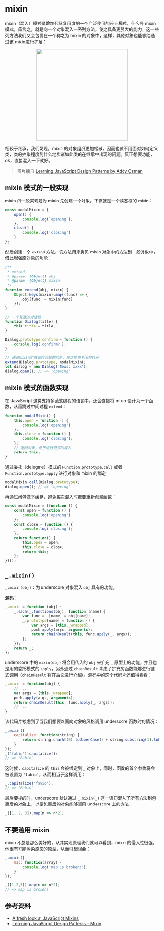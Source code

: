 mixin
=====

mixin（混入）模式是增加代码复用度的一个广泛使用的设计模式。什么是 mixin 模式，简言之，就是向一个对象混入一系列方法，使之具备更强大的能力，这一些列方法我们又会包裹在一个称之为 mixin 的对象中，这样，其他对象也能够给通过该 mixin进行扩展：

<div style="text-align:center">
<img src="https://www.safaribooksonline.com/library/view/learning-javascript-design/9781449334840/httpatomoreillycomsourceoreillyimages1547815.png" width="300"></img>
</div>

相较于继承，我们发现，mixin 的对象组织更加松散，因而也就不用面对如何定义类，类的抽象程度到什么地步诸如此类的在继承中出现的问题。反正想要功能，ok，直接混入一下就好。

> 图片摘自 [Learning JavaScript Design Patterns by Addy Osmani](https://www.safaribooksonline.com/library/view/learning-javascript-design/9781449334840/ch09s13.html)

mixin 模式的一般实现
--------------------

mixin 的一般实现是为 mixin 先创建一个对象。下例就是一个模态框的 mixin：

```js
const modalMixin = {
    open() {
        console.log(`opening`);
    },
    close() {
        console.log('closing')
    }
};
```

然后创建一个 `extend` 方法，该方法用来拷贝 mixin 对象中的方法到一般对象中，借此增强原对象的功能：

```js
/**
 * extend
 * @param  {Object} obj
 * @param  {Object} mixin
 */
function extend(obj, mixin) {
    Object.keys(mixin).map((func) => {
        obj[func] = mixin[func]
    });
}

// 一个普通的对话框
function Dialog(title) {
    this.title = title;
}

Dialog.prototype.confirm = function () {
    console.log('confirm?');
}

// 通过mixin扩展该对话框的功能，使之能够关闭和打开
extend(Dialog.prototype, modalMixin);
let dialog = new Dialog('News: xxxx');
dialog.open(); // => 'opening'
```

mixin 模式的函数实现
--------------------

在 JavaScript 这类支持多范式编程的语言中，还会直接将 mixin 设计为一个函数，从而跳过中间过程 `extend`：

```js
function modalMixin() {
    this.open = function () {
        console.log('opening')
    };
    this.close = function () {
        console.log('closing');
    };
    // 返回对象，便于进行链式的混入
    return this;
}
```

通过委托（delegate）模式的 `Function.prototype.call` 或者 `Function.prototype.apply` 进行对象和 mixin 的绑定

```js
modalMixin.call(Dialog.prototype);
dialog.open(); // => 'opening'
```

再通过闭包做下缓存，避免每次混入时都要重新创建函数：

```js
const modalMixin = (function () {
    const open = function () {
        console.log('opening')
    };
    const close = function () {
        console.log('closing');
    };
    return function() {
        this.open = open;
        this.close = close;
        return this;
    };
})();
```

`_.mixin()`
-----------

`_.mixin(obj)`：为 underscore 对象混入 `obj` 具有的功能。

**源码**：

```js
_.mixin = function (obj) {
    _.each(_.functions(obj), function (name) {
        var func = _[name] = obj[name];
        _.prototype[name] = function () {
            var args = [this._wrapped];
            push.apply(args, arguments);
            return chainResult(this, func.apply(_, args));
        };
    });
    return _;
};
```

underscore 中的 `mixin(obj)` 将会用传入的 `obj` 来扩充 `_` 原型上的功能，并且也是用的委托模式的 `apply`，另外通过 `chainResult` 考虑了扩充的函数能够进行链式调用（`chainResult` 将在后文进行介绍）。源码中的这个代码片还值得看看：

```js
_.mixin = function(obj) {
    // ...
    var args = [this._wrapped];
    push.apply(args, arguments);
    return chainResult(this, func.apply(_, args));
    // ...
}
```

该代码片考虑到了当我们想要以面向对象的风格调用 underscore 函数时的情况：

```js
_.mixin({
    capitalize: function(string) {
        return string.charAt(0).toUpperCase() + string.substring(1).toLowerCase();
    }
});
_('fabio').capitalize();
// => "Fabio"
```

这时候，`capitalize` 的 `this` 会被绑定到 `_` 对象上，同时，函数的首个参数将会被设置为 `'fabio'`，从而相当于这样调用：

```js
_.capitalize('fabio');
// => "Fabio"
```

最后要提的时，underscore 默认通过 `_.mixin(_)` 这一语句混入了所有方法到包裹后的对象上，以便包裹后的对象能够调用 underscore 上的方法：

```js
_([1, 2, 3]).map(n => n*2);
```

不要滥用 mixin
--------------

mixin 不总是那么美好的，从其实现原理我们就可以看到，mixin 的侵入性很强，他很有可能污染原来的原型，从而引起误会：

```js
_.mixin({
    map: function(array) {
        console.log('map is broken!');
    }
});

_([1,2,3]).map(n => n*2);
// => map is broken!
```

参考资料
--------

-	[A fresh look at JavaScript Mixins](https://javascriptweblog.wordpress.com/2011/05/31/a-fresh-look-at-javascript-mixins/)
-	[Learning JavaScript Design Patterns - Mixin](https://www.safaribooksonline.com/library/view/learning-javascript-design/9781449334840/ch09s13.html)
